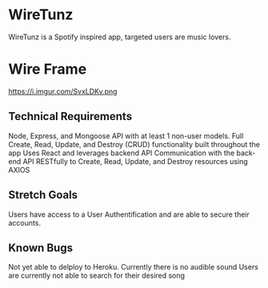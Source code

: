 # WireTunz

WireTunz is a Spotify inspired app, targeted users are music lovers.

# Wire Frame

https://i.imgur.com/SvxLDKv.png

## Technical Requirements

Node, Express, and Mongoose API with at least 1 non-user models.
Full Create, Read, Update, and Destroy (CRUD) functionality built throughout the app
Uses React and leverages backend API
Communication with the back-end API RESTfully to Create, Read, Update, and Destroy resources using AXIOS

## Stretch Goals

Users have access to a User Authentification and are able to secure their accounts.

## Known Bugs

Not yet able to delploy to Heroku.
Currently there is no audible sound
Users are currently not able to search for their desired song
